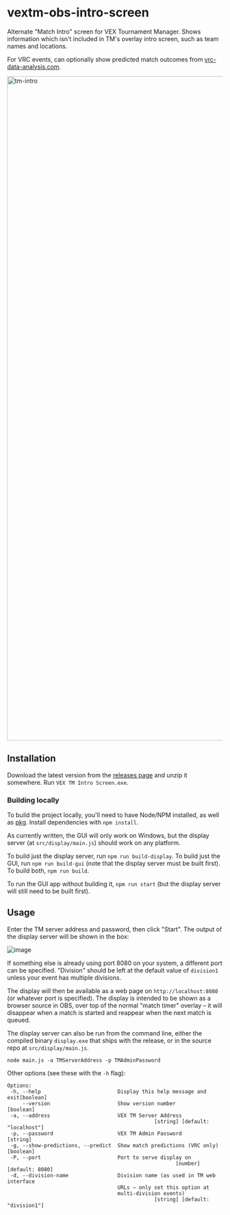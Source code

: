 # vextm-obs-intro-screen
Alternate "Match Intro" screen for VEX Tournament Manager. Shows information which isn't included in TM's overlay intro screen, such as team names and locations.

For VRC events, can optionally show predicted match outcomes from [vrc-data-analysis.com](http://vrc-data-analysis.com).
 
<img width="1552" alt="tm-intro" src="https://user-images.githubusercontent.com/3682581/149677509-94ae63c1-1c66-4801-b640-13b86c085a8f.png">

 ## Installation
 Download the latest version from the [releases page](https://github.com/johnholbrook/vextm-obs-intro-screen/releases) and unzip it somewhere. Run `VEX TM Intro Screen.exe`.
 
 ### Building locally
To build the project locally, you'll need to have Node/NPM installed, as well as [pkg](https://www.npmjs.com/package/pkg). Install dependencies with `npm install`.
 
As currently written, the GUI will only work on Windows, but the display server (at `src/display/main.js`) should work on any platform.

To build just the display server, run `npm run build-display`. To build just the GUI, run `npm run build-gui` (note that the display server must be built first). To build both, `npm run build`.

To run the GUI app without building it, `npm run start` (but the display server will still need to be built first).
 
 ## Usage
 Enter the TM server address and password, then click "Start". The output of the display server will be shown in the box:
 
 ![image](https://user-images.githubusercontent.com/3682581/146073319-54f830bf-0f85-4f2e-b11d-33aaecccf2e1.png)

If something else is already using port 8080 on your system, a different port can be specified. "Division" should be left at the default value of `division1` unless your event has multiple divisions.
 
The display will then be available as a web page on `http://localhost:8080` (or whatever port is specified).
The display is intended to be shown as a browser source in OBS, over top of the normal "match timer" overlay – 
it will disappear when a match is started and reappear when the next match is queued.
 
 
The display server can also be run from the command line, either the compiled binary `display.exe` that ships with the release, or in the source repo at `src/display/main.js`.
 ```
 node main.js -a TMServerAddress -p TMAdminPassword
 ```
 
 Other options (see these with the `-h` flag):
 ```
 Options:
  -h, --help                         Display this help message and exit[boolean]
      --version                      Show version number               [boolean]
  -a, --address                      VEX TM Server Address
                                                 [string] [default: "localhost"]
  -p, --password                     VEX TM Admin Password              [string]
  -g, --show-predictions, --predict  Show match predictions (VRC only) [boolean]
  -P, --port                         Port to serve display on
                                                        [number] [default: 8080]
  -d, --division-name                Division name (as used in TM web interface
                                     URLs – only set this option at
                                     multi-division events)
                                                 [string] [default: "division1"]
```
